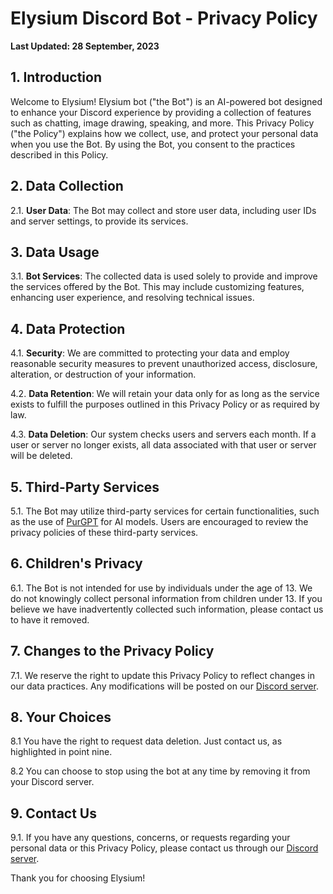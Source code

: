 # Elysium Discord Bot - Privacy Policy

**Last Updated: 28 September, 2023**

## 1. Introduction

Welcome to Elysium! Elysium bot ("the Bot") is an AI-powered bot designed to enhance your Discord experience by providing a collection of features such as chatting, image drawing, speaking, and more. This Privacy Policy ("the Policy") explains how we collect, use, and protect your personal data when you use the Bot. By using the Bot, you consent to the practices described in this Policy.

## 2. Data Collection

2.1. **User Data**: The Bot may collect and store user data, including user IDs and server settings, to provide its services.

## 3. Data Usage

3.1. **Bot Services**: The collected data is used solely to provide and improve the services offered by the Bot. This may include customizing features, enhancing user experience, and resolving technical issues.

## 4. Data Protection

4.1. **Security**: We are committed to protecting your data and employ reasonable security measures to prevent unauthorized access, disclosure, alteration, or destruction of your information.

4.2. **Data Retention**: We will retain your data only for as long as the service exists to fulfill the purposes outlined in this Privacy Policy or as required by law.

4.3. **Data Deletion**: Our system checks users and servers each month. If a user or server no longer exists, all data associated with that user or server will be deleted.

## 5. Third-Party Services

5.1. The Bot may utilize third-party services for certain functionalities, such as the use of [PurGPT](https://purgpt.xyz) for AI models. Users are encouraged to review the privacy policies of these third-party services.

## 6. Children's Privacy

6.1. The Bot is not intended for use by individuals under the age of 13. We do not knowingly collect personal information from children under 13. If you believe we have inadvertently collected such information, please contact us to have it removed.

## 7. Changes to the Privacy Policy

7.1. We reserve the right to update this Privacy Policy to reflect changes in our data practices. Any modifications will be posted on our [Discord server](https://discord.gg/experiments).

## 8. Your Choices

8.1 You have the right to request data deletion. Just contact us, as highlighted in point nine.

8.2 You can choose to stop using the bot at any time by removing it from your Discord server.

## 9. Contact Us

9.1. If you have any questions, concerns, or requests regarding your personal data or this Privacy Policy, please contact us through our [Discord server](https://discord.gg/experiments).

Thank you for choosing Elysium!
